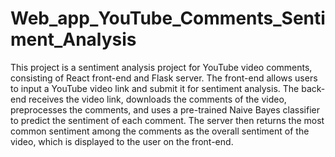# Web_app_YouTube_Comments_Sentiment_Analysis
This project is a sentiment analysis project for YouTube video comments, consisting of React front-end and 
Flask server. The front-end allows users to input a YouTube video link and submit it for sentiment analysis. The 
back-end receives the video link, downloads the comments of the video, preprocesses the comments, and uses a 
pre-trained Naive Bayes classifier to predict the sentiment of each comment. The server then returns the most 
common sentiment among the comments as the overall sentiment of the video, which is displayed to the user on 
the front-end.

